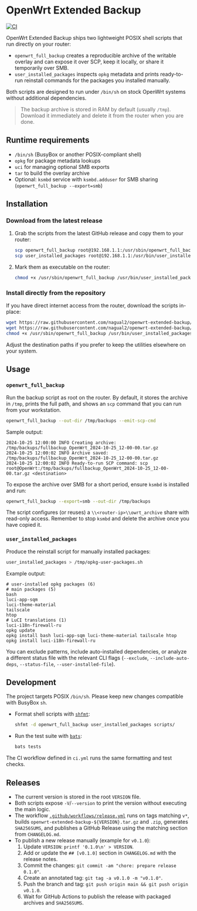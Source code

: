 # OpenWrt Extended Backup

[![CI](https://github.com/nagual2/openwrt-extended-backup/actions/workflows/ci.yml/badge.svg?branch=main)](https://github.com/nagual2/openwrt-extended-backup/actions/workflows/ci.yml)

OpenWrt Extended Backup ships two lightweight POSIX shell scripts that run directly on your router:

- `openwrt_full_backup` creates a reproducible archive of the writable overlay and can expose it over SCP, keep it locally, or share it temporarily over SMB.
- `user_installed_packages` inspects `opkg` metadata and prints ready-to-run reinstall commands for the packages you installed manually.

Both scripts are designed to run under `/bin/sh` on stock OpenWrt systems without additional dependencies.

> The backup archive is stored in RAM by default (usually `/tmp`). Download it immediately and delete it from the router when you are done.

## Runtime requirements

- `/bin/sh` (BusyBox or another POSIX-compliant shell)
- `opkg` for package metadata lookups
- `uci` for managing optional SMB exports
- `tar` to build the overlay archive
- Optional: `ksmbd` service with `ksmbd.adduser` for SMB sharing (`openwrt_full_backup --export=smb`)

## Installation

### Download from the latest release

1. Grab the scripts from the latest GitHub release and copy them to your router:

   ```sh
   scp openwrt_full_backup root@192.168.1.1:/usr/sbin/openwrt_full_backup
   scp user_installed_packages root@192.168.1.1:/usr/bin/user_installed_packages
   ```

2. Mark them as executable on the router:

   ```sh
   chmod +x /usr/sbin/openwrt_full_backup /usr/bin/user_installed_packages
   ```

### Install directly from the repository

If you have direct internet access from the router, download the scripts in-place:

```sh
wget https://raw.githubusercontent.com/nagual2/openwrt-extended-backup/v0.1.0/scripts/openwrt_full_backup -O /usr/sbin/openwrt_full_backup
wget https://raw.githubusercontent.com/nagual2/openwrt-extended-backup/v0.1.0/scripts/user_installed_packages -O /usr/bin/user_installed_packages
chmod +x /usr/sbin/openwrt_full_backup /usr/bin/user_installed_packages
```

Adjust the destination paths if you prefer to keep the utilities elsewhere on your system.

## Usage

### `openwrt_full_backup`

Run the backup script as root on the router. By default, it stores the archive in `/tmp`, prints the full path, and shows an `scp` command that you can run from your workstation.

```sh
openwrt_full_backup --out-dir /tmp/backups --emit-scp-cmd
```

Sample output:

```text
2024-10-25 12:00:00 INFO Creating archive: /tmp/backups/fullbackup_OpenWrt_2024-10-25_12-00-00.tar.gz
2024-10-25 12:00:02 INFO Archive saved: /tmp/backups/fullbackup_OpenWrt_2024-10-25_12-00-00.tar.gz
2024-10-25 12:00:02 INFO Ready-to-run SCP command: scp root@OpenWrt:/tmp/backups/fullbackup_OpenWrt_2024-10-25_12-00-00.tar.gz <destination>
```

To expose the archive over SMB for a short period, ensure `ksmbd` is installed and run:

```sh
openwrt_full_backup --export=smb --out-dir /tmp/backups
```

The script configures (or reuses) a `\\<router-ip>\\owrt_archive` share with read-only access. Remember to stop `ksmbd` and delete the archive once you have copied it.

### `user_installed_packages`

Produce the reinstall script for manually installed packages:

```sh
user_installed_packages > /tmp/opkg-user-packages.sh
```

Example output:

```text
# user-installed opkg packages (6)
# main packages (5)
bash
luci-app-sqm
luci-theme-material
tailscale
htop
# LuCI translations (1)
luci-i18n-firewall-ru
opkg update
opkg install bash luci-app-sqm luci-theme-material tailscale htop
opkg install luci-i18n-firewall-ru
```

You can exclude patterns, include auto-installed dependencies, or analyze a different status file with the relevant CLI flags (`--exclude`, `--include-auto-deps`, `--status-file`, `--user-installed-file`).

## Development

The project targets POSIX `/bin/sh`. Please keep new changes compatible with BusyBox `sh`.

- Format shell scripts with [`shfmt`](https://github.com/mvdan/sh):

  ```sh
  shfmt -d openwrt_full_backup user_installed_packages scripts/
  ```

- Run the test suite with [`bats`](https://github.com/bats-core/bats-core):

  ```sh
  bats tests
  ```

The CI workflow defined in `ci.yml` runs the same formatting and test checks.

## Releases

- The current version is stored in the root `VERSION` file.
- Both scripts expose `-V`/`--version` to print the version without executing the main logic.
- The workflow [`.github/workflows/release.yml`](.github/workflows/release.yml) runs on tags matching `v*`, builds `openwrt-extended-backup-${VERSION}.tar.gz` and `.zip`, generates `SHA256SUMS`, and publishes a GitHub Release using the matching section from `CHANGELOG.md`.
- To publish a new release manually (example for `v0.1.0`):
  1. Update `VERSION`: `printf '0.1.0\n' > VERSION`.
  2. Add or update the `## [v0.1.0]` section in `CHANGELOG.md` with the release notes.
  3. Commit the changes: `git commit -am "chore: prepare release 0.1.0"`.
  4. Create an annotated tag: `git tag -a v0.1.0 -m "v0.1.0"`.
  5. Push the branch and tag: `git push origin main && git push origin v0.1.0`.
  6. Wait for GitHub Actions to publish the release with packaged archives and `SHA256SUMS`.
